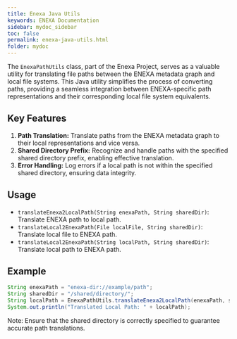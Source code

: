 ```yaml
---
title: Enexa Java Utils
keywords: ENEXA Documentation
sidebar: mydoc_sidebar
toc: false
permalink: enexa-java-utils.html
folder: mydoc
---
```

The `EnexaPathUtils` class, part of the Enexa Project, serves as a valuable utility for translating file paths between the ENEXA metadata graph and local file systems. This Java utility simplifies the process of converting paths, providing a seamless integration between ENEXA-specific path representations and their corresponding local file system equivalents.

## Key Features

1. **Path Translation:** Translate paths from the ENEXA metadata graph to their local representations and vice versa.
2. **Shared Directory Prefix:** Recognize and handle paths with the specified shared directory prefix, enabling effective translation.
3. **Error Handling:** Log errors if a local path is not within the specified shared directory, ensuring data integrity.

## Usage

- `translateEnexa2LocalPath(String enexaPath, String sharedDir)`: Translate ENEXA path to local path.
- `translateLocal2EnexaPath(File localFile, String sharedDir)`: Translate local file to ENEXA path.
- `translateLocal2EnexaPath(String localPath, String sharedDir)`: Translate local path to ENEXA path.

## Example

```java
String enexaPath = "enexa-dir://example/path";
String sharedDir = "/shared/directory/";
String localPath = EnexaPathUtils.translateEnexa2LocalPath(enexaPath, sharedDir);
System.out.println("Translated Local Path: " + localPath);
```

Note: Ensure that the shared directory is correctly specified to guarantee accurate path translations.



